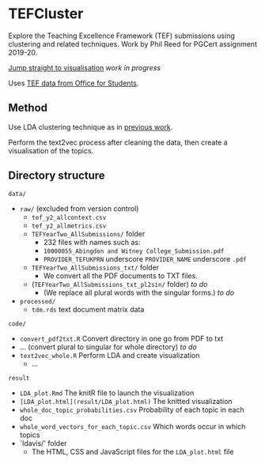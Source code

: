 # TEFCluster
Explore the Teaching Excellence Framework (TEF) submissions using clustering and related techniques. Work by Phil Reed for PGCert assignment 2019-20. 

[Jump straight to visualisation](result/LDA_plot.html) _work in progress_

Uses [TEF data from Office for Students](https://www.officeforstudents.org.uk/advice-and-guidance/teaching/tef-data/get-the-data/).

## Method

Use LDA clustering technique as in <a href="https://www.research.manchester.ac.uk/portal/en/publications/corporate-social-responsibility-reports(111f0746-0250-4206-a4a9-300b5e39df59).html">previous work</a>.

Perform the text2vec process after cleaning the data, then 
create a visualisation of the topics.

## Directory structure
`data/`

- `raw/` (excluded from version control)
    - `tef_y2_allcontext.csv` 
    - `tef_y2_allmetrics.csv`
    - `TEFYearTwo_AllSubmissions/` folder
        - 232 files with names such as:
        - `10000055_Abingdon and Witney College_Submission.pdf`
        - `PROVIDER_TEFUKPRN` underscore `PROVIDER_NAME` underscore `.pdf`
    - `TEFYearTwo_AllSubmissions_txt/` folder
        - We convert all the PDF documents to TXT files.
    - (`TEFYearTwo_AllSubmissions_txt_pl2sin/` folder) _to do_
        - (We replace all plural words with the singular forms.) _to do_
- `processed/`
    - `tdm.rds` text document matrix data

`code/` 

- `convert_pdf2txt.R` Convert directory in one go from PDF to txt
- ... (convert plural to singular for whole directory) _to do_
- `text2vec_whole.R` Perform LDA and create visualization
  - ...

`result`

- `LDA_plot.Rmd` The knitR file to launch the visualization
- `[LDA_plot.html](result/LDA_plot.html)` The knitted visualization
- `whole_doc_topic_probabilities.csv` Probability of each topic in each doc
- `whole_word_vectors_for_each_topic.csv` Which words occur in which topics
- `ldavis/' folder
   - The HTML, CSS and JavaScript files for the `LDA_plot.html` file
